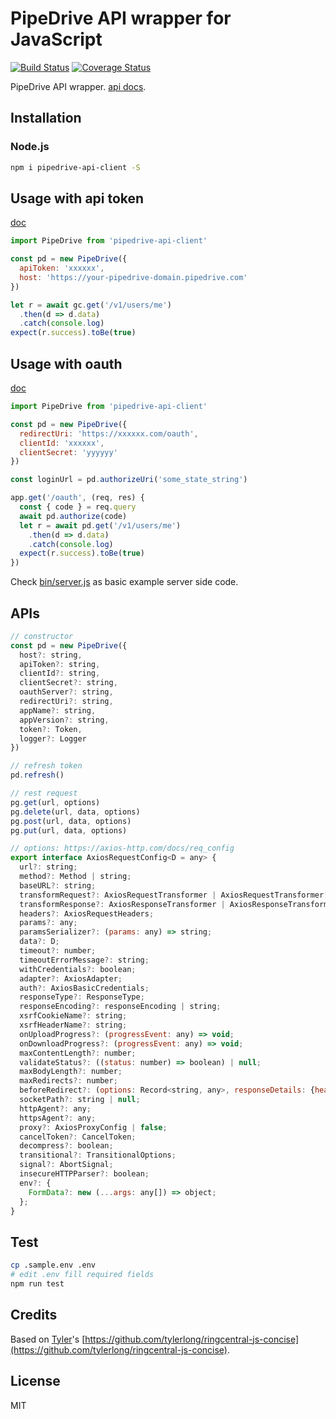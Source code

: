 # PipeDrive API wrapper for JavaScript

[![Build Status](https://img.shields.io/endpoint.svg?url=https%3A%2F%2Factions-badge.atrox.dev%2Fatrox%2Fsync-dotenv%2Fbadge)](https://github.com/zxdong262/pipedrive-api-client/actions)
[![Coverage Status](https://coveralls.io/repos/github/zxdong262/pipedrive-api-client/badge.svg?branch=release)](https://coveralls.io/github/zxdong262/pipedrive-api-client?branch=release)

PipeDrive API wrapper. [api docs](https://developers.pipedrive.com/docs/api/v1).

## Installation

### Node.js

```bash
npm i pipedrive-api-client -S
```

## Usage with api token

[doc](https://pipedrive.readme.io/docs/how-to-find-the-api-token)

```js
import PipeDrive from 'pipedrive-api-client'

const pd = new PipeDrive({
  apiToken: 'xxxxxx',
  host: 'https://your-pipedrive-domain.pipedrive.com'
})

let r = await gc.get('/v1/users/me')
  .then(d => d.data)
  .catch(console.log)
expect(r.success).toBe(true)

```

## Usage with oauth

[doc](https://pipedrive.readme.io/docs/marketplace-oauth-authorization)

```js
import PipeDrive from 'pipedrive-api-client'

const pd = new PipeDrive({
  redirectUri: 'https://xxxxxx.com/oauth',
  clientId: 'xxxxxx',
  clientSecret: 'yyyyyy'
})

const loginUrl = pd.authorizeUri('some_state_string')

app.get('/oauth', (req, res) {
  const { code } = req.query
  await pd.authorize(code)
  let r = await pd.get('/v1/users/me')
    .then(d => d.data)
    .catch(console.log)
  expect(r.success).toBe(true)
})

```

Check [bin/server.js](bin/server.js) as basic example server side code.

## APIs

```js
// constructor
const pd = new PipeDrive({
  host?: string,
  apiToken?: string,
  clientId?: string,
  clientSecret?: string,
  oauthServer?: string,
  redirectUri?: string,
  appName?: string,
  appVersion?: string,
  token?: Token,
  logger?: Logger
})

// refresh token
pd.refresh()

// rest request
pg.get(url, options)
pg.delete(url, data, options)
pg.post(url, data, options)
pg.put(url, data, options)

// options: https://axios-http.com/docs/req_config
export interface AxiosRequestConfig<D = any> {
  url?: string;
  method?: Method | string;
  baseURL?: string;
  transformRequest?: AxiosRequestTransformer | AxiosRequestTransformer[];
  transformResponse?: AxiosResponseTransformer | AxiosResponseTransformer[];
  headers?: AxiosRequestHeaders;
  params?: any;
  paramsSerializer?: (params: any) => string;
  data?: D;
  timeout?: number;
  timeoutErrorMessage?: string;
  withCredentials?: boolean;
  adapter?: AxiosAdapter;
  auth?: AxiosBasicCredentials;
  responseType?: ResponseType;
  responseEncoding?: responseEncoding | string;
  xsrfCookieName?: string;
  xsrfHeaderName?: string;
  onUploadProgress?: (progressEvent: any) => void;
  onDownloadProgress?: (progressEvent: any) => void;
  maxContentLength?: number;
  validateStatus?: ((status: number) => boolean) | null;
  maxBodyLength?: number;
  maxRedirects?: number;
  beforeRedirect?: (options: Record<string, any>, responseDetails: {headers: Record<string, string>}) => void;
  socketPath?: string | null;
  httpAgent?: any;
  httpsAgent?: any;
  proxy?: AxiosProxyConfig | false;
  cancelToken?: CancelToken;
  decompress?: boolean;
  transitional?: TransitionalOptions;
  signal?: AbortSignal;
  insecureHTTPParser?: boolean;
  env?: {
    FormData?: new (...args: any[]) => object;
  };
}
```

## Test

```bash
cp .sample.env .env
# edit .env fill required fields
npm run test
```

## Credits

Based on [Tyler](https://github.com/tylerlong)'s [https://github.com/tylerlong/ringcentral-js-concise](https://github.com/tylerlong/ringcentral-js-concise).

## License

MIT
